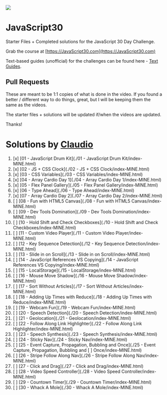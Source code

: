![](https://javascript30.com/images/JS3-social-share.png)

# JavaScript30

Starter Files + Completed solutions for the JavaScript 30 Day Challenge. 

Grab the course at [https://JavaScript30.com](https://JavaScript30.com)

Text-based guides (unofficial) for the challenges can be found here - [Text Guides](https://github.com/nitishdayal/JavaScript30).

## Pull Requests

These are meant to be 1:1 copies of what is done in the video. If you found a better / different way to do things, great, but I will be keeping them the same as the videos. 

The starter files + solutions will be updated if/when the videos are updated. 

Thanks!

# Solutions by [Claudio](https://github.com/claudiopro)

1. [x] [01 - JavaScript Drum Kit](./01 - JavaScript Drum Kit/index-MINE.html)
1. [x] [02 - JS + CSS Clock](./02 - JS + CSS Clock/index-MINE.html)
1. [x] [03 - CSS Variables](./03 - CSS Variables/index-MINE.html)
1. [x] [04 - Array Cardio Day 1](./04 - Array Cardio Day 1/index-MINE.html)
1. [x] [05 - Flex Panel Gallery](./05 - Flex Panel Gallery/index-MINE.html)
1. [x] [06 - Type Ahead](./06 - Type Ahead/index-MINE.html)
1. [x] [07 - Array Cardio Day 2](./07 - Array Cardio Day 2/index-MINE.html)
1. [ ] [08 - Fun with HTML5 Canvas](./08 - Fun with HTML5 Canvas/index-MINE.html)
1. [ ] [09 - Dev Tools Domination](./09 - Dev Tools Domination/index-MINE.html)
1. [ ] [10 - Hold Shift and Check Checkboxes](./10 - Hold Shift and Check Checkboxes/index-MINE.html)
1. [ ] [11 - Custom Video Player](./11 - Custom Video Player/index-MINE.html)
1. [ ] [12 - Key Sequence Detection](./12 - Key Sequence Detection/index-MINE.html)
1. [ ] [13 - Slide in on Scroll](./13 - Slide in on Scroll/index-MINE.html)
1. [ ] [14 - JavaScript References VS Copying](./14 - JavaScript References VS Copying/index-MINE.html)
1. [ ] [15 - LocalStorage](./15 - LocalStorage/index-MINE.html)
1. [ ] [16 - Mouse Move Shadow](./16 - Mouse Move Shadow/index-MINE.html)
1. [ ] [17 - Sort Without Articles](./17 - Sort Without Articles/index-MINE.html)
1. [ ] [18 - Adding Up Times with Reduce](./18 - Adding Up Times with Reduce/index-MINE.html)
1. [ ] [19 - Webcam Fun](./19 - Webcam Fun/index-MINE.html)
1. [ ] [20 - Speech Detection](./20 - Speech Detection/index-MINE.html)
1. [ ] [21 - Geolocation](./21 - Geolocation/index-MINE.html)
1. [ ] [22 - Follow Along Link Highlighter](./22 - Follow Along Link Highlighter/index-MINE.html)
1. [ ] [23 - Speech Synthesis](./23 - Speech Synthesis/index-MINE.html)
1. [ ] [24 - Sticky Nav](./24 - Sticky Nav/index-MINE.html)
1. [ ] [25 - Event Capture, Propagation, Bubbling and Once](./25 - Event Capture, Propagation, Bubbling and [ ] Once/index-MINE.html)
1. [ ] [26 - Stripe Follow Along Nav](./26 - Stripe Follow Along Nav/index-MINE.html)
1. [ ] [27 - Click and Drag](./27 - Click and Drag/index-MINE.html)
1. [ ] [28 - Video Speed Controller](./28 - Video Speed Controller/index-MINE.html)
1. [ ] [29 - Countown Timer](./29 - Countown Timer/index-MINE.html)
1. [ ] [30 - Whack A Mole](./30 - Whack A Mole/index-MINE.html)